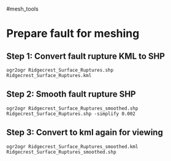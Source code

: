 #mesh_tools

# Prepare fault for meshing
## Step 1: Convert fault rupture KML to SHP
```
ogr2ogr Ridgecrest_Surface_Ruptures.shp Ridgecrest_Surface_Ruptures.kml
```
## Step 2: Smooth fault rupture SHP
```
ogr2ogr Ridgecrest_Surface_Ruptures_smoothed.shp Ridgecrest_Surface_Ruptures.shp -simplify 0.002
```
## Step 3: Convert to kml again for viewing
```
ogr2ogr Ridgecrest_Surface_Ruptures_smoothed.kml Ridgecrest_Surface_Ruptures_smoothed.shp
```
